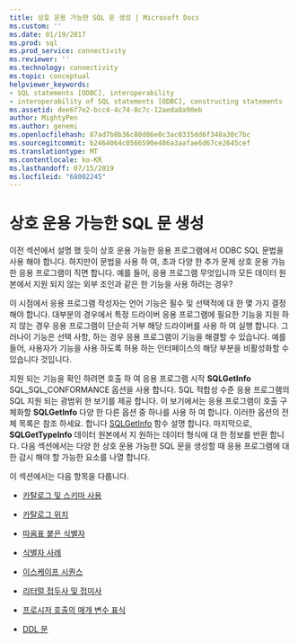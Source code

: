 ```yaml
---
title: 상호 운용 가능한 SQL 문 생성 | Microsoft Docs
ms.custom: ''
ms.date: 01/19/2017
ms.prod: sql
ms.prod_service: connectivity
ms.reviewer: ''
ms.technology: connectivity
ms.topic: conceptual
helpviewer_keywords:
- SQL statements [ODBC], interoperability
- interoperability of SQL statements [ODBC], constructing statements
ms.assetid: dee6f7e2-bcc4-4c74-8c7c-12aeda8a90eb
author: MightyPen
ms.author: genemi
ms.openlocfilehash: 87ad7b8b36c80d86e0c3ac0335dd6f348a30c7bc
ms.sourcegitcommit: b2464064c0566590e486a3aafae6d67ce2645cef
ms.translationtype: MT
ms.contentlocale: ko-KR
ms.lasthandoff: 07/15/2019
ms.locfileid: "68002245"
---
```

# <a name="constructing-interoperable-sql-statements"></a>상호 운용 가능한 SQL 문 생성
이전 섹션에서 설명 했 듯이 상호 운용 가능한 응용 프로그램에서 ODBC SQL 문법을 사용 해야 합니다. 하지만이 문법을 사용 하 여, 초과 다양 한 추가 문제 상호 운용 가능한 응용 프로그램이 직면 합니다. 예를 들어, 응용 프로그램 무엇입니까 모든 데이터 원본에서 지원 되지 않는 외부 조인과 같은 한 기능을 사용 하려는 경우?  
  
 이 시점에서 응용 프로그램 작성자는 언어 기능은 필수 및 선택적에 대 한 몇 가지 결정 해야 합니다. 대부분의 경우에서 특정 드라이버 응용 프로그램에 필요한 기능을 지원 하지 않는 경우 응용 프로그램이 단순히 거부 해당 드라이버를 사용 하 여 실행 합니다. 그러나이 기능은 선택 사항, 하는 경우 응용 프로그램이 기능을 해결할 수 있습니다. 예를 들어, 사용자가 기능을 사용 하도록 허용 하는 인터페이스의 해당 부분을 비활성화할 수 있습니다 것입니다.  
  
 지원 되는 기능을 확인 하려면 호출 하 여 응용 프로그램 시작 **SQLGetInfo** SQL_SQL_CONFORMANCE 옵션을 사용 합니다. SQL 적합성 수준 응용 프로그램의 SQL 지원 되는 광범위 한 보기를 제공 합니다. 이 보기에서는 응용 프로그램이 호출 구체화할 **SQLGetInfo** 다양 한 다른 옵션 중 하나를 사용 하 여 합니다. 이러한 옵션의 전체 목록은 참조 하세요. 합니다 [SQLGetInfo](../../../odbc/reference/syntax/sqlgetinfo-function.md) 함수 설명 합니다. 마지막으로, **SQLGetTypeInfo** 데이터 원본에서 지 원하는 데이터 형식에 대 한 정보를 반환 합니다. 다음 섹션에서는 다양 한 상호 운용 가능한 SQL 문을 생성할 때 응용 프로그램에 대 한 감시 해야 할 가능한 요소를 나열 합니다.  
  
 이 섹션에서는 다음 항목을 다룹니다.  
  
-   [카탈로그 및 스키마 사용](../../../odbc/reference/develop-app/catalog-and-schema-usage.md)  
  
-   [카탈로그 위치](../../../odbc/reference/develop-app/catalog-position.md)  
  
-   [따옴표 붙은 식별자](../../../odbc/reference/develop-app/quoted-identifiers.md)  
  
-   [식별자 사례](../../../odbc/reference/develop-app/identifier-case.md)  
  
-   [이스케이프 시퀀스](../../../odbc/reference/develop-app/escape-sequences.md)  
  
-   [리터럴 접두사 및 접미사](../../../odbc/reference/develop-app/literal-prefixes-and-suffixes.md)  
  
-   [프로시저 호출의 매개 변수 표식](../../../odbc/reference/develop-app/parameter-markers-in-procedure-calls.md)  
  
-   [DDL 문](../../../odbc/reference/develop-app/ddl-statements.md)
